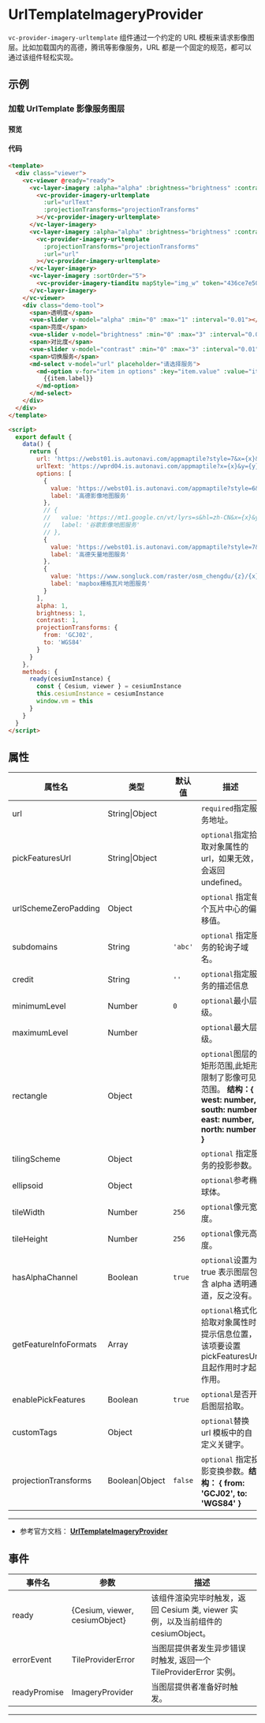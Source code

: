 # UrlTemplateImageryProvider

`vc-provider-imagery-urltemplate` 组件通过一个约定的 URL 模板来请求影像图层。比如加载国内的高德，腾讯等影像服务，URL 都是一个固定的规范，都可以通过该组件轻松实现。

## 示例

### 加载 UrlTemplate 影像服务图层

#### 预览

<doc-preview>
  <template>
    <div class="viewer">
      <vc-viewer @ready="ready">
        <vc-layer-imagery :alpha="alpha" :brightness="brightness" :contrast="contrast" :sortOrder="20">
          <vc-provider-imagery-urltemplate :url="urlText" :projectionTransforms="projectionTransforms"></vc-provider-imagery-urltemplate>
        </vc-layer-imagery>
        <vc-layer-imagery :alpha="alpha" :brightness="brightness" :contrast="contrast" :sortOrder="10">
          <vc-provider-imagery-urltemplate :projectionTransforms="projectionTransforms" :url="url"></vc-provider-imagery-urltemplate>
        </vc-layer-imagery>
        <vc-layer-imagery :sortOrder="5">
          <vc-provider-imagery-tianditu mapStyle="img_w" token="436ce7e50d27eede2f2929307e6b33c0"></vc-provider-imagery-tianditu>
        </vc-layer-imagery>
      </vc-viewer>
      <div class="demo-tool">
        <span>透明度</span>
        <vue-slider v-model="alpha" :min="0" :max="1" :interval="0.01"></vue-slider>
        <span>亮度</span>
        <vue-slider v-model="brightness" :min="0" :max="3" :interval="0.01"></vue-slider>
        <span>对比度</span>
        <vue-slider v-model="contrast" :min="0" :max="3" :interval="0.01"></vue-slider>
        <span>切换服务</span>
        <md-select v-model="url" placeholder="请选择服务">
          <md-option v-for="item in options" :key="item.value" :value="item.value">
            {{item.label}}
          </md-option>
        </md-select>
      </div>
    </div>
  </template>

  <script>
    export default {
      data() {
        return {
          url: 'https://webst01.is.autonavi.com/appmaptile?style=7&x={x}&y={y}&z={z}',
          urlText: 'https://wprd04.is.autonavi.com/appmaptile?x={x}&y={y}&z={z}&lang=zh_cn&size=1&scl=1&style=8&ltype=12',
          options: [
            {
              value: 'https://webst01.is.autonavi.com/appmaptile?style=6&x={x}&y={y}&z={z}',
              label: '高德影像地图服务'
            },
            // {
            //   value: 'https://mt1.google.cn/vt/lyrs=s&hl=zh-CN&x={x}&y={y}&z={z}&s=Gali',
            //   label: '谷歌影像地图服务'
            // },
            {
              value: 'https://webst01.is.autonavi.com/appmaptile?style=7&x={x}&y={y}&z={z}',
              label: '高德矢量地图服务'
            },
            {
              value: 'https://www.songluck.com/raster/osm_chengdu/{z}/{x}/{y}.png',
              label: 'mapbox 栅格瓦片地图'
            }
          ],
          alpha: 1,
          brightness: 1,
          contrast: 1,
          projectionTransforms: {
            from: 'GCJ02',
            to: 'WGS84'
          }
        }
      },
      methods: {
        ready(cesiumInstance) {
          const { Cesium, viewer } = cesiumInstance
          this.cesiumInstance = cesiumInstance
          window.vm = this
        }
      }
    }
  </script>
</doc-preview>

#### 代码

```html
<template>
  <div class="viewer">
    <vc-viewer @ready="ready">
      <vc-layer-imagery :alpha="alpha" :brightness="brightness" :contrast="contrast" :sortOrder="20">
        <vc-provider-imagery-urltemplate
          :url="urlText"
          :projectionTransforms="projectionTransforms"
        ></vc-provider-imagery-urltemplate>
      </vc-layer-imagery>
      <vc-layer-imagery :alpha="alpha" :brightness="brightness" :contrast="contrast" :sortOrder="10">
        <vc-provider-imagery-urltemplate
          :projectionTransforms="projectionTransforms"
          :url="url"
        ></vc-provider-imagery-urltemplate>
      </vc-layer-imagery>
      <vc-layer-imagery :sortOrder="5">
        <vc-provider-imagery-tianditu mapStyle="img_w" token="436ce7e50d27eede2f2929307e6b33c0"></vc-provider-imagery-tianditu>
      </vc-layer-imagery>
    </vc-viewer>
    <div class="demo-tool">
      <span>透明度</span>
      <vue-slider v-model="alpha" :min="0" :max="1" :interval="0.01"></vue-slider>
      <span>亮度</span>
      <vue-slider v-model="brightness" :min="0" :max="3" :interval="0.01"></vue-slider>
      <span>对比度</span>
      <vue-slider v-model="contrast" :min="0" :max="3" :interval="0.01"></vue-slider>
      <span>切换服务</span>
      <md-select v-model="url" placeholder="请选择服务">
        <md-option v-for="item in options" :key="item.value" :value="item.value">
          {{item.label}}
        </md-option>
      </md-select>
    </div>
  </div>
</template>

<script>
  export default {
    data() {
      return {
        url: 'https://webst01.is.autonavi.com/appmaptile?style=7&x={x}&y={y}&z={z}',
        urlText: 'https://wprd04.is.autonavi.com/appmaptile?x={x}&y={y}&z={z}&lang=zh_cn&size=1&scl=1&style=8&ltype=12',
        options: [
          {
            value: 'https://webst01.is.autonavi.com/appmaptile?style=6&x={x}&y={y}&z={z}',
            label: '高德影像地图服务'
          },
          // {
          //   value: 'https://mt1.google.cn/vt/lyrs=s&hl=zh-CN&x={x}&y={y}&z={z}&s=Gali',
          //   label: '谷歌影像地图服务'
          // },
          {
            value: 'https://webst01.is.autonavi.com/appmaptile?style=7&x={x}&y={y}&z={z}',
            label: '高德矢量地图服务'
          },
          {
            value: 'https://www.songluck.com/raster/osm_chengdu/{z}/{x}/{y}.png',
            label: 'mapbox栅格瓦片地图服务'
          }
        ],
        alpha: 1,
        brightness: 1,
        contrast: 1,
        projectionTransforms: {
          from: 'GCJ02',
          to: 'WGS84'
        }
      }
    },
    methods: {
      ready(cesiumInstance) {
        const { Cesium, viewer } = cesiumInstance
        this.cesiumInstance = cesiumInstance
        window.vm = this
      }
    }
  }
</script>
```

## 属性

<!-- prettier-ignore -->
| 属性名 | 类型 | 默认值 | 描述 |
| --------------------- | ------- | ------ | ------ |
| url | String\|Object | | `required`指定服务地址。 |
| pickFeaturesUrl | String\|Object | | `optional`指定拾取对象属性的 url，如果无效，会返回 undefined。 |
| urlSchemeZeroPadding | Object | | `optional` 指定每个瓦片中心的偏移值。|
| subdomains | String | `'abc'` | `optional` 指定服务的轮询子域名。 |
| credit | String | `''` | `optional`指定服务的描述信息 |
| minimumLevel | Number | `0` | `optional`最小层级。 |
| maximumLevel | Number | | `optional`最大层级。 |
| rectangle | Object | | `optional`图层的矩形范围,此矩形限制了影像可见范围。 **结构：{ west: number, south: number, east: number, north: number }** |
| tilingScheme | Object | | `optional` 指定服务的投影参数。 |
| ellipsoid | Object | | `optional`参考椭球体。 |
| tileWidth | Number | `256` | `optional`像元宽度。 |
| tileHeight | Number | `256` | `optional`像元高度。 |
| hasAlphaChannel | Boolean | `true` | `optional`设置为 true 表示图层包含 alpha 透明通道，反之没有。 |
| getFeatureInfoFormats | Array | | `optional`格式化拾取对象属性时提示信息位置，该项要设置 pickFeaturesUrl 且起作用时才起作用。 |
| enablePickFeatures | Boolean | `true` | `optional`是否开启图层拾取。 |
| customTags | Object | | `optional`替换 url 模板中的自定义关键字。 |
| projectionTransforms |  Boolean\|Object | `false` | `optional` 指定投影变换参数。**结构： { from: 'GCJ02', to: 'WGS84' }** |

---

- 参考官方文档： **[UrlTemplateImageryProvider](https://cesium.com/docs/cesiumjs-ref-doc/UrlTemplateImageryProvider.html)**

## 事件

| 事件名       | 参数                           | 描述                                                                             |
| ------------ | ------------------------------ | -------------------------------------------------------------------------------- |
| ready        | {Cesium, viewer, cesiumObject} | 该组件渲染完毕时触发，返回 Cesium 类, viewer 实例，以及当前组件的 cesiumObject。 |
| errorEvent   | TileProviderError              | 当图层提供者发生异步错误时触发, 返回一个 TileProviderError 实例。                |
| readyPromise | ImageryProvider                | 当图层提供者准备好时触发。                                                       |

---
